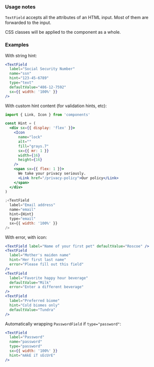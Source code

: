 ### Usage notes

`TextField` accepts all the attributes of an HTML input. Most of them are forwarded to the input.

CSS classes will be applied to the component as a whole.

### Examples

With string hint:

```jsx
<TextField
  label="Social Security Number"
  name="ssn"
  hint="123-45-6789"
  type="text"
  defaultValue="486-12-7592"
  sx={{ width: '100%' }}
/>
```

With custom hint content (for validation hints, etc):

```jsx
import { Link, Icon } from 'components'

const Hint = (
  <div sx={{ display: 'flex' }}>
    <Icon
      name="lock"
      alt=""
      fill="grays.7"
      sx={{ mr: 1 }}
      width={16}
      height={16}
    />
    <span sx={{ flex: 1 }}>
      We take your privacy seriously.
      <Link href="/privacy-policy">Our policy</Link>
    </span>
  </div>
)

;<TextField
  label="Email address"
  name="email"
  hint={Hint}
  type="email"
  sx={{ width: '100%' }}
/>
```

With error, with icon:

```jsx
<TextField label="Name of your first pet" defaultValue="Roscoe" />
<TextField
  label="Mother's maiden name"
  hint="Her first last name"
  error="Please fill out this field"
/>
<TextField
  label="Favorite happy hour beverage"
  defaultValue="Milk"
  error="Enter a different beverage"
/>
<TextField
  label="Preferred biome"
  hint="Cold biomes only"
  defaultValue="Tundra"
/>
```

Automatically wrapping `PasswordField` if `type="password"`:

```jsx
<TextField
  label="Password"
  name="password"
  type="password"
  sx={{ width: '100%' }}
  hint="mAkE iT sEcUrE"
/>
```
